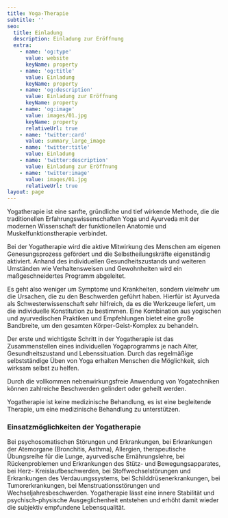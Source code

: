 ```yaml
---
title: Yoga-Therapie
subtitle: ''
seo:
  title: Einladung
  description: Einladung zur Eröffnung
  extra:
    - name: 'og:type'
      value: website
      keyName: property
    - name: 'og:title'
      value: Einladung
      keyName: property
    - name: 'og:description'
      value: Einladung zur Eröffnung
      keyName: property
    - name: 'og:image'
      value: images/01.jpg
      keyName: property
      relativeUrl: true
    - name: 'twitter:card'
      value: summary_large_image
    - name: 'twitter:title'
      value: Einladung
    - name: 'twitter:description'
      value: Einladung zur Eröffnung
    - name: 'twitter:image'
      value: images/01.jpg
      relativeUrl: true
layout: page
---
```

Yogatherapie ist eine sanfte, gründliche und tief wirkende Methode, die die traditionellen Erfahrungswissenschaften Yoga und Ayurveda mit der modernen Wissenschaft der funktionellen Anatomie und Muskelfunktionstherapie verbindet.

Bei der Yogatherapie wird die aktive Mitwirkung des Menschen am eigenen Genesungsprozess gefördert und die Selbstheilungskräfte eigenständig aktiviert.
Anhand des individuellen Gesundheitszustands und weiteren Umständen wie Verhaltensweisen und Gewohnheiten wird ein maßgeschneidertes Programm abgeleitet.

Es geht also weniger um Symptome und Krankheiten, sondern vielmehr um die Ursachen, die zu den Beschwerden geführt haben. Hierfür ist Ayurveda als Schwesterwissenschaft sehr hilfreich, da es die Werkzeuge liefert, um die individuelle Konstitution zu bestimmen. Eine Kombination aus yogischen und ayurvedischen Praktiken und Empfehlungen bietet eine große Bandbreite, um den gesamten Körper-Geist-Komplex zu behandeln.

Der erste und wichtigste Schritt in der Yogatherapie ist das Zusammenstellen eines individuellen Yogaprogramms je nach Alter, Gesundheitszustand und Lebenssituation. Durch das regelmäßige selbstständige Üben von Yoga erhalten Menschen die Möglichkeit, sich wirksam selbst zu helfen.​

Durch die vollkommen nebenwirkungsfreie Anwendung von Yogatechniken können zahlreiche Beschwerden gelindert oder geheilt werden.

Yogatherapie ist keine medizinische Behandlung, es ist eine begleitende Therapie, um eine medizinische Behandlung zu unterstützen. ​

### Einsatzmöglichkeiten der Yogatherapie

Bei psychosomatischen Störungen und Erkrankungen, bei Erkrankungen der Atemorgane (Bronchitis, Asthma), Allergien, therapeutische Übungsreihe für die Lunge, ayurvedische Ernährungslehre, bei Rückenproblemen und Erkrankungen des Stütz- und Bewegungsapparates, bei Herz- Kreislaufbeschwerden, bei Stoffwechselstörungen und Erkrankungen des Verdauungssystems, bei Schilddrüsenerkrankungen, bei Tumorerkrankungen, bei Menstruationsstörungen und Wechseljahresbeschwerden. Yogatherapie lässt eine innere Stabilität und psychisch-physische Ausgeglichenheit entstehen und erhöht damit wieder die subjektiv empfundene Lebensqualität.
